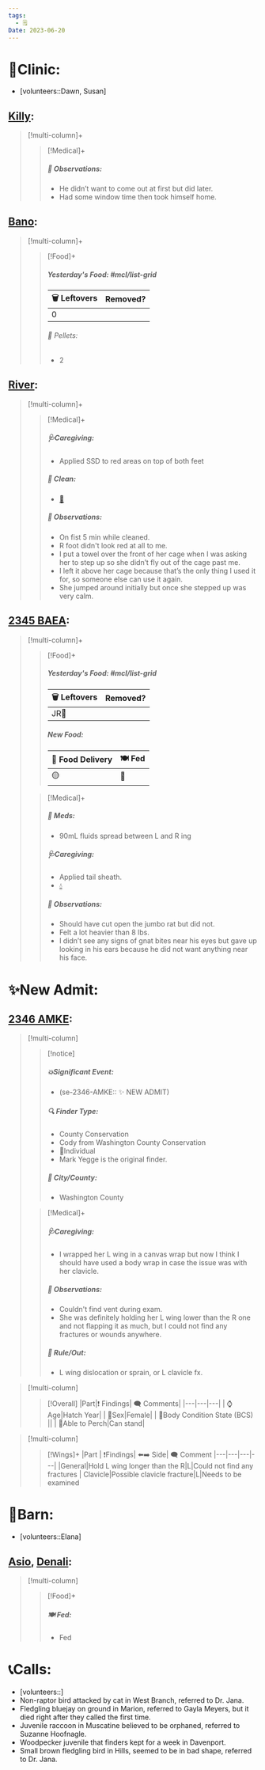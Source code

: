 ```yaml
---
tags:
  - 🗒️
Date: 2023-06-20
---
```


# 🏥Clinic:
- [volunteers::Dawn, Susan]

## [Killy](../RARE%20Birds/Ed%20Birds/Killy.md):
> [!multi-column]+
>
>> [!Medical]+
>> ##### 🔭 Observations:
>> - He didn’t want to come out at first but did later. 
>> - Had some window time then took himself home.

## [Bano](../RARE%20Birds/Ed%20Birds/Bano.md):
> [!multi-column]+
>
>> [!Food]+
>> ##### Yesterday's Food: #mcl/list-grid
>> |🗑️ Leftovers| Removed?
>> |---|---|
>>|0|
>>
>>###### 💩 Pellets:
>>- 2

## [River](../RARE%20Birds/Ed%20Birds/River.md):
> [!multi-column]+
>
>> [!Medical]+
>> ##### 🩺Caregiving:
>> - Applied SSD to red areas on top of both feet
>>
>>##### 🫧 Clean:
>> - [🧽](../Admin/Codes/Scrubbed%20cage.md)
>>
>> ##### 🔭 Observations:
>> - On fist 5 min while cleaned.
>> - R foot didn't look red at all to me.
>> - I put a towel over the front of her cage when I was asking her to step up so she didn’t fly out of the cage past me. 
>> 	- I left it above her cage because that’s the only thing I used it for, so someone else can use it again. 
>> - She jumped around initially but once she stepped up was very calm.

## [2345 BAEA](../RARE%20Birds/2345%20BAEA.md):
> [!multi-column]+
>
>> [!Food]+
>> ##### Yesterday's Food: #mcl/list-grid
>> |🗑️ Leftovers| Removed?
>> |---|---|
>>|JR🐀|
>>
>> ##### New Food:
>> |🚚 Food Delivery| 🍽️ Fed|
>> |---|---|
>>|🟡|🐀
>
>> [!Medical]+
>> ##### 💊 Meds:
>> - 90mL fluids spread between L and R ing
>>
>> ##### 🩺Caregiving:
>> - Applied tail sheath.
>> - [💧](../Admin/Codes/Fresh%20water.md)
>>
>> ##### 🔭 Observations:
>> - Should have cut open the jumbo rat but did not.
>> - Felt a lot heavier than 8 lbs.
>> - I didn’t see any signs of gnat bites near his eyes but gave up looking in his ears because he did not want anything near his face.

# ✨New Admit:

## [2346 AMKE](../RARE%20Birds/2346%20AMKE.md):
> [!multi-column]
>
>> [!notice]
>> ##### 💥Significant Event:
>> - (se-2346-AMKE:: ✨ NEW ADMIT)
>>
>> ##### 🔍 Finder Type:
>> - County Conservation
>> 	- Cody from Washington County Conservation
>> - 🧑Individual
>> 	- Mark Yegge is the original finder.
>>
>> ##### 🌆 City/County:
>> - Washington County
>
>> [!Medical]+
>> ##### 🩺Caregiving:
>> - I wrapped her L wing in a canvas wrap but now I think I should have used a body wrap in case the issue was with her clavicle. 
>>
>> ##### 🔭 Observations:
>> - Couldn't find vent during exam.
>> - She was definitely holding her L wing lower than the R one and not flapping it as much, but I could not find any fractures or wounds anywhere.  
>>
>>##### 🥼 Rule/Out:
>>- L wing dislocation or sprain, or L clavicle fx.
>>
>

> [!multi-column]
>
>> [!Overall]
>>|Part|❗ Findings| 🗨️ Comments|
>>|---|---|---|
>>| ⌚ Age|Hatch Year|
>>| 🚻Sex|Female|
>>| 🧍Body Condition State (BCS) ||
>>| 🧍Able to Perch|Can stand|

> [!multi-column]
>> [!Wings]+
>> |Part | ❗Findings| ⬅️➡️ Side| 🗨️ Comment
>> |---|---|---|---|
>> |General|Hold L wing longer than the R|L|Could not find any fractures
>> | Clavicle|Possible clavicle fracture|L|Needs to be examined

# 🏡Barn:
- [volunteers::Elana]

## [Asio](../RARE%20Birds/Ed%20Birds/Asio.md), [Denali](../RARE%20Birds/Ed%20Birds/Denali.md):
> [!multi-column]
>
>> [!Food]+
>> ##### 🍽️ Fed:
>> - Fed

# 📞Calls:
- [volunteers::]
- Non-raptor bird attacked by cat in West Branch, referred to Dr. Jana.
- Fledgling bluejay on ground in Marion, referred to Gayla Meyers, but it died right after they called the first time.
- Juvenile raccoon in Muscatine believed to be orphaned, referred to Suzanne Hoofnagle.
- Woodpecker juvenile that finders kept for a week in Davenport.
- Small brown fledgling bird in Hills, seemed to be in bad shape, referred to Dr. Jana.

